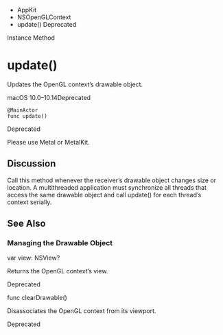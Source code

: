 

- AppKit
- NSOpenGLContext
-  update() Deprecated

Instance Method

# update()

Updates the OpenGL context’s drawable object.

macOS 10.0–10.14Deprecated

``` source
@MainActor
func update()
```

Deprecated

Please use Metal or MetalKit.

## Discussion

Call this method whenever the receiver’s drawable object changes size or location. A multithreaded application must synchronize all threads that access the same drawable object and call update() for each thread’s context serially.

## See Also

### Managing the Drawable Object

var view: NSView?

Returns the OpenGL context’s view.

Deprecated

func clearDrawable()

Disassociates the OpenGL context from its viewport.

Deprecated


